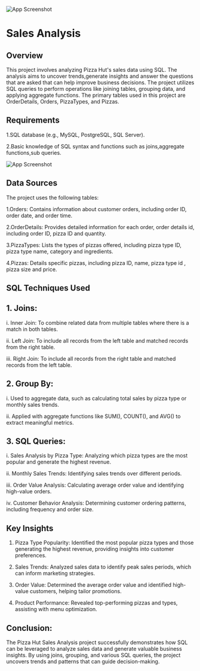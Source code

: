 


![App Screenshot](https://encrypted-tbn0.gstatic.com/images?q=tbn:ANd9GcS00dh3X_vcpnXjPlYmbw2tjICoxGmQ6C6LvdC-48QFQeILxIZRSyjvxgc&s=10)


# Sales Analysis

##  Overview
This project involves analyzing Pizza Hut's sales data using SQL. The analysis aims to uncover trends,generate insights and answer the questions that are asked that can help improve business decisions. The project utilizes SQL queries to perform operations like joining tables, grouping data, and applying aggregate functions. The primary tables used in this project are OrderDetails, Orders, PizzaTypes, and Pizzas.


## Requirements

1.SQL database (e.g., MySQL, PostgreSQL, SQL Server).

2.Basic knowledge of SQL syntax and functions
such as joins,aggregate functions,sub queries.

![App Screenshot](https://encrypted-tbn0.gstatic.com/images?q=tbn:ANd9GcQwINgdlnnZ_9DOVWXWmZO_ResG-FzfJKvdGg&usqp=CAU)
## Data Sources
The project uses the following tables:

 1.Orders: Contains information about customer orders, including order ID, order date, and order time.

2.OrderDetails: Provides detailed information for each order, order details id, including order ID, pizza ID and quantity.

3.PizzaTypes: Lists the types of pizzas offered, including pizza type ID, pizza type name, category
and ingredients.

4.Pizzas: Details specific pizzas, including pizza ID, name, pizza type id , pizza size and price.
## SQL Techniques Used
## 1. Joins:
i. Inner Join: To combine related data from multiple tables where there is a match in both tables.

ii. Left Join: To include all records from the left table and matched records from the right table.

iii. Right Join: To include all records from the right table and matched records from the left table.

## 2. Group By:
i. Used to aggregate data, such as calculating total sales by pizza type or monthly sales trends.

ii. Applied with aggregate functions like SUM(), COUNT(), and AVG() to extract meaningful metrics.

## 3. SQL Queries:
i. Sales Analysis by Pizza Type: Analyzing which pizza types are the most popular and generate the highest revenue.

ii. Monthly Sales Trends: Identifying sales trends over different periods.

iii. Order Value Analysis: Calculating average order value and identifying high-value orders.

iv. Customer Behavior Analysis: Determining customer ordering patterns, including frequency and order size.
## Key Insights
1. Pizza Type Popularity: Identified the most popular pizza types and those generating the highest revenue, providing insights into customer preferences.

2. Sales Trends: Analyzed sales data to identify peak sales periods, which can inform marketing strategies.

3. Order Value: Determined the average order value and identified high-value customers, helping tailor promotions.

4. Product Performance: Revealed top-performing pizzas and types, assisting with menu optimization.
## Conclusion:
The Pizza Hut Sales Analysis project successfully demonstrates how SQL can be leveraged to analyze sales data and generate valuable business insights. By using joins, grouping, and various SQL queries, the project uncovers trends and patterns that can guide decision-making.
